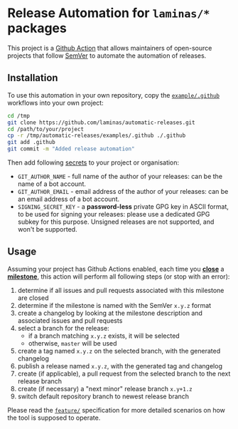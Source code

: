 # Release Automation for `laminas/*` packages

This project is a [Github Action](https://github.com/features/actions) that allows
maintainers of open-source projects that follow [SemVer](https://semver.org/spec/v2.0.0.html)
to automate the automation of releases.

## Installation

To use this automation in your own repository, copy the [`example/.github`](./examples/.github)
workflows into your own project:

```sh
cd /tmp
git clone https://github.com/laminas/automatic-releases.git
cd /path/to/your/project
cp -r /tmp/automatic-releases/examples/.github ./.github
git add .github
git commit -m "Added release automation"
```

Then add following [secrets](https://docs.github.com/en/actions/configuring-and-managing-workflows/creating-and-storing-encrypted-secrets)
to your project or organisation:

 * `GIT_AUTHOR_NAME` - full name of the author of your releases: can be the name of a bot account.
 * `GIT_AUTHOR_EMAIL` - email address of the author of your releases: can be an email address of a bot account.
 * `SIGNING_SECRET_KEY` - a **password-less** private GPG key in ASCII format, to be used for signing your releases:
   please use a dedicated GPG subkey for this purpose. Unsigned releases are not supported, and won't be supported.

## Usage

Assuming your project has Github Actions enabled, each time you [**close**](https://developer.github.com/webhooks/event-payloads/#milestone)
a [**milestone**](https://docs.github.com/en/github/managing-your-work-on-github/creating-and-editing-milestones-for-issues-and-pull-requests),
this action will perform all following steps (or stop with an error):

 1. determine if all issues and pull requests associated with this milestone are closed
 2. determine if the milestone is named with the SemVer `x.y.z` format
 3. create a changelog by looking at the milestone description and associated issues and pull requests
 4. select a branch for the release:
     * if a branch matching `x.y.z` exists, it will be selected
     * otherwise, `master` will be used
 5. create a tag named `x.y.z` on the selected branch, with the generated changelog
 6. publish a release named `x.y.z`, with the generated tag and changelog
 7. create (if applicable), a pull request from the selected branch to the next release branch
 8. create (if necessary) a "next minor" release branch `x.y+1.z`
 9. switch default repository branch to newest release branch

Please read the [`feature/`](./feature) specification for more detailed scenarios on how the tool is supposed
to operate.
